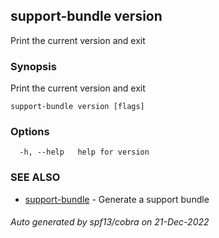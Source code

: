 ## support-bundle version

Print the current version and exit

### Synopsis

Print the current version and exit

```
support-bundle version [flags]
```

### Options

```
  -h, --help   help for version
```

### SEE ALSO

* [support-bundle](support-bundle.md)	 - Generate a support bundle

###### Auto generated by spf13/cobra on 21-Dec-2022
